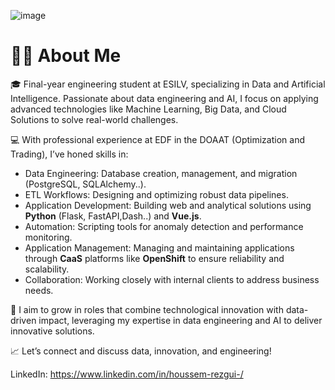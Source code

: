 ![image](https://github.com/user-attachments/assets/b7b7fee8-a114-419d-ada5-94cf8a65e258)


# 👨‍💻 About Me

🎓 Final-year engineering student at ESILV, specializing in Data and Artificial Intelligence. Passionate about data engineering and AI, I focus on applying advanced technologies like Machine Learning, Big Data, and Cloud Solutions to solve real-world challenges.

💻 With professional experience at EDF in the DOAAT (Optimization and Trading), I’ve honed skills in:

- Data Engineering: Database creation, management, and migration (PostgreSQL, SQLAlchemy..).
- ETL Workflows: Designing and optimizing robust data pipelines.
- Application Development: Building web and analytical solutions using **Python** (Flask, FastAPI,Dash..) and **Vue.js**.
- Automation: Scripting tools for anomaly detection and performance monitoring.
- Application Management: Managing and maintaining applications through **CaaS** platforms like **OpenShift** to ensure reliability and scalability.
- Collaboration: Working closely with internal clients to address business needs.
  
🚀 I aim to grow in roles that combine technological innovation with data-driven impact, leveraging my expertise in data engineering and AI to deliver innovative solutions.

📈 Let’s connect and discuss data, innovation, and engineering!

LinkedIn: https://www.linkedin.com/in/houssem-rezgui-/
